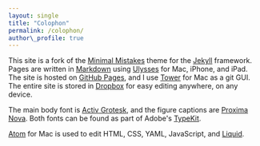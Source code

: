```yaml
---
layout: single
title: "Colophon"
permalink: /colophon/
author\_profile: true
---
```


This site is a fork of the [Minimal Mistakes][1] theme for the [Jekyll][2] framework. Pages are written in [Markdown][3] using [Ulysses][4] for Mac, iPhone, and iPad. The site is hosted on [GitHub Pages][5], and I use [Tower][6] for Mac as a git GUI. The entire site is stored in [Dropbox][7] for easy editing anywhere, on any device.

The main body font is [Activ Grotesk][8], and the figure captions are [Proxima Nova][9]. Both fonts can be found as part of Adobe's [TypeKit][10].

[Atom][11] for Mac is used to edit HTML, CSS, YAML, JavaScript, and [Liquid][12].

[1]:	https://mmistakes.github.io/minimal-mistakes/ "Minimal Mistakes"
[2]:	https://jekyllrb.com/ "Jekyll"
[3]:	https://daringfireball.net/projects/markdown/ "Markdown"
[4]:	https://www.ulyssesapp.com/ "Ulysses"
[5]:	https://pages.github.com/ "GitHub Pages"
[6]:	https://www.git-tower.com/ "Tower"
[7]:	https://www.dropbox.com/ "Dropbox"
[8]:	https://www.daltonmaag.com/library/aktiv-grotesk "Aktiv Grotesk"
[9]:	http://www.marksimonson.com/fonts/view/proxima-nova "Proxima Nova"
[10]:	https://typekit.com/ "TypeKit"
[11]:	https://atom.io/%0A "Atom"
[12]:	https://shopify.github.io/liquid/ "Liquid"